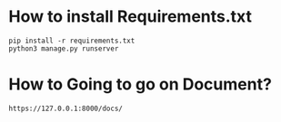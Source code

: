 # How to install Requirements.txt

    pip install -r requirements.txt
    python3 manage.py runserver

# How to Going to go on Document?
    https://127.0.0.1:8000/docs/

